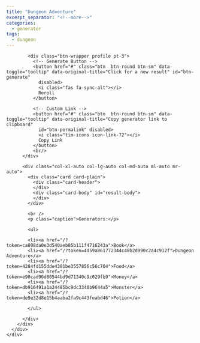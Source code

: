 ```yaml
---
title: "Dungeon Adventure"
excerpt_separator: "<!--more-->"
categories:
  - generator
tags:
  - dungeon
---
```


<body class="profile-page">
  <div class="wrapper">
      <div class="container align-items-center">
        <div class="row">
          <div class="col-xl-8 col-lg-8 col-md-8">

            <div class="btn-wrapper profile pt-3">
              <!-- Generate Button -->
              <button href="#" class="btn  btn-round btn-sm" data-toggle="tooltip" data-original-title="Click for a new result" id="btn-generate"
                disabled>
                <i class="fas fa-sync-alt"></i>
                Reroll
              </button>

              <!-- Custom Link -->
              <button href="#" class="btn  btn-round btn-sm" data-toggle="tooltip" data-original-title="Copy generator link to clipboard"
                id="btn-permalink" disabled>
                <i class="tim-icons icon-link-72"></i>
                Copy Link
              </button>
              <br/>
          </div>

          <div class="col-xl-auto col-lg-auto col-md-auto ml-auto mr-auto">
            <div class="card card-plain">
              <div class="card-header">
              </div>
              <div class="card-body" id="result-body">
              </div>
            </div>

            <br />
            <p class="caption">Generators:</p>
            
            <ul>

            <li><a href="/?token=ca808da0e3d540aeb85b111f4716243a">Book</a>
            <li><a href="/?token=4d59a861772344c48b2d990c2a4c912f">Dungeon Adventure</a>
            <li><a href="/?token=4284fd155dde4381be3557856c56c704">Food</a>
            <li><a href="/?token=e90cad90d80544bd9d71340c9c029fb9">Money</a>
            <li><a href="/?token=db916491a1a24485bc9dc3340b9644a5">Monster</a>
            <li><a href="/?token=de9e32d8e15b4aaba2fa9c443feabd46">Potion</a>

            </ul>
            
          </div>
        </div>
      </div>
    </div>
  </div>

  <!--   Core JS Files   -->
  <script src="assets/js/app.js" type="text/javascript"></script>

</body>
